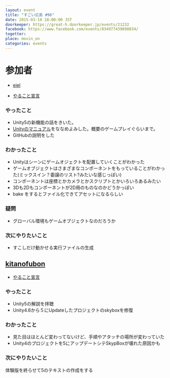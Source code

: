 ```yaml
---
layout: event
title: "すごい広島 #96"
date: 2015-03-18 18:00:00 JST
doorkeeper: https://great-h.doorkeeper.jp/events/21232
facebook: https://www.facebook.com/events/834977439898034/
togetter:
place: movin_on
categories: events
---
```


# 参加者

* [eiel](http:/eiel.info)

* [やること宣言](https://github.com/great-h/great-h.github.io/issues/1579)

### やったこと

* Unity5の新機能の話をきいた。
* [Unityのマニュアル](http://docs.unity3d.com/ja/)をななめよみした。概要のゲームプレイぐらいまで。
* GitHubの説明をした

### わかったこと

* Unityはシーンにゲームオジェクトを配置していくことがわかった
* ゲームオブジェクトはさまざまなコンポーネントをもっていることがわかった(ミックスイン？委譲のリスト?みたいな感じっぽい)
* コンポーネントは座標とかカメラとかスクリプトとかいろいろあるみたい
* 3Dも2Dもコンポーネントが2D用のものなのかどうかっぽい
* bake をするとファイル化できてアセットになるらしい

### 疑問

* グローバル環境もゲームオブジェクトなのだろうか

### 次にやりたいこと

* すこしだけ動かせる実行ファイルの生成


## [kitanofubon](https://github.com/kitanofubon)

* [やること宣言](https://github.com/great-h/great-h.github.io/issues/1578)

### やったこと

* Unity5の解説を拝聴
* Unity4.6から５にUpdateしたプロジェクトのskyboxを修復

### わかったこと

* 見た目はほとんど変わってないけど、手順やアタッチの場所が変わっていた
* Unity4のプロジェクトを5にアップデートシテSkypBoxが壊れた原因かも

### 次にやりたいこと

体験版を終らせて5のテキストの作成をする
